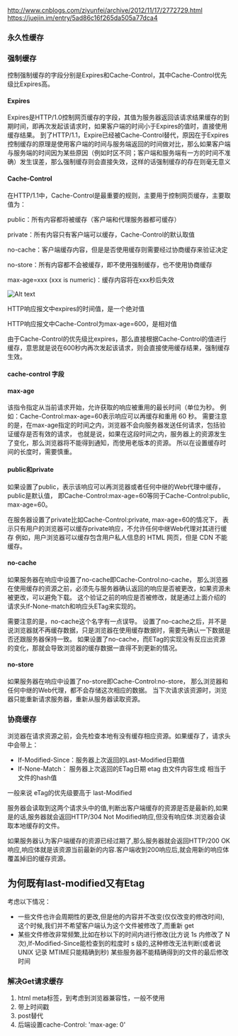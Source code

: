 
http://www.cnblogs.com/ziyunfei/archive/2012/11/17/2772729.html
https://juejin.im/entry/5ad86c16f265da505a77dca4

### 永久性缓存

### 强制缓存
控制强制缓存的字段分别是Expires和Cache-Control，其中Cache-Control优先级比Expires高。
#### Expires
Expires是HTTP/1.0控制网页缓存的字段，其值为服务器返回该请求结果缓存的到期时间，即再次发起该请求时，如果客户端的时间小于Expires的值时，直接使用缓存结果。
到了HTTP/1.1，Expire已经被Cache-Control替代，原因在于Expires控制缓存的原理是使用客户端的时间与服务端返回的时间做对比，那么如果客户端与服务端的时间因为某些原因（例如时区不同；客户端和服务端有一方的时间不准确）发生误差，那么强制缓存则会直接失效，这样的话强制缓存的存在则毫无意义

#### Cache-Control
在HTTP/1.1中，Cache-Control是最重要的规则，主要用于控制网页缓存，主要取值为：

public：所有内容都将被缓存（客户端和代理服务器都可缓存）

private：所有内容只有客户端可以缓存，Cache-Control的默认取值

no-cache：客户端缓存内容，但是是否使用缓存则需要经过协商缓存来验证决定

no-store：所有内容都不会被缓存，即不使用强制缓存，也不使用协商缓存

max-age=xxx (xxx is numeric)：缓存内容将在xxx秒后失效

![Alt text](https://user-gold-cdn.xitu.io/2018/4/19/162db635aa7b772b?imageView2/0/w/1280/h/960/format/webp/ignore-error/1 )

HTTP响应报文中expires的时间值，是一个绝对值

HTTP响应报文中Cache-Control为max-age=600，是相对值

由于Cache-Control的优先级比expires，那么直接根据Cache-Control的值进行缓存，意思就是说在600秒内再次发起该请求，则会直接使用缓存结果，强制缓存生效。

#### cache-control 字段

#### max-age
该指令指定从当前请求开始，允许获取的响应被重用的最长时间（单位为秒。
例如：Cache-Control:max-age=60表示响应可以再缓存和重用 60 秒。
需要注意的是，在max-age指定的时间之内，浏览器不会向服务器发送任何请求，包括验证缓存是否有效的请求，
也就是说，如果在这段时间之内，服务器上的资源发生了变化，那么浏览器将不能得到通知，而使用老版本的资源。
所以在设置缓存时间的长度时，需要慎重。

#### public和private
如果设置了public，表示该响应可以再浏览器或者任何中继的Web代理中缓存，public是默认值，
即Cache-Control:max-age=60等同于Cache-Control:public, max-age=60。

在服务器设置了private比如Cache-Control:private, max-age=60的情况下，
表示只有用户的浏览器可以缓存private响应，不允许任何中继Web代理对其进行缓存 
例如，用户浏览器可以缓存包含用户私人信息的 HTML 网页，但是 CDN 不能缓存。

#### no-cache
如果服务器在响应中设置了no-cache即Cache-Control:no-cache，
那么浏览器在使用缓存的资源之前，必须先与服务器确认返回的响应是否被更改，如果资源未被更改，可以避免下载。
这个验证之前的响应是否被修改，就是通过上面介绍的请求头If-None-match和响应头ETag来实现的。

需要注意的是，no-cache这个名字有一点误导。
设置了no-cache之后，并不是说浏览器就不再缓存数据，只是浏览器在使用缓存数据时，需要先确认一下数据是否还跟服务器保持一致。
如果设置了no-cache，而ETag的实现没有反应出资源的变化，那就会导致浏览器的缓存数据一直得不到更新的情况。

#### no-store
如果服务器在响应中设置了no-store即Cache-Control:no-store，
那么浏览器和任何中继的Web代理，都不会存储这次相应的数据。
当下次请求该资源时，浏览器只能重新请求服务器，重新从服务器读取资源。
### 协商缓存
浏览器在请求资源之前，会先检查本地有没有缓存相应资源。如果缓存了，请求头中会带上：
* If-Modified-Since：服务器上次返回的Last-Modified日期值
* If-None-Match： 服务器上次返回的ETag日期 etag 由文件内容生成 相当于文件的hash值

一般来说 eTag的优先级要高于 last-Modified

服务器会读取到这两个请求头中的值,判断出客户端缓存的资源是否是最新的,如果是的话,服务器就会返回HTTP/304 Not Modified响应,但没有响应体.浏览器会读取本地缓存的文件。

如果服务器认为客户端缓存的资源已经过期了,那么服务器就会返回HTTP/200 OK响应,响应体就是该资源当前最新的内容.客户端收到200响应后,就会用新的响应体覆盖掉旧的缓存资源。


## 为何既有last-modified又有Etag
考虑以下情况：

* 一些文件也许会周期性的更改,但是他的内容并不改变(仅仅改变的修改时间),这个时候,我们并不希望客户端认为这个文件被修改了,而重新 get
* 某些文件修改非常频繁,比如在秒以下的时间内进行修改(比方说 1s 内修改了 N 次),If-Modified-Since能检查到的粒度时 s 级的,这种修改无法判断(或者说 UNIX 记录 MTIME只能精确到秒) 某些服务器不能精确得到的文件的最后修改时间

### 解决Get请求缓存

1. html meta标签，到考虑到浏览器兼容性，一般不使用
2. 带上时间戳
3. post替代
4. 后端设置cache-Control: 'max-age: 0'



